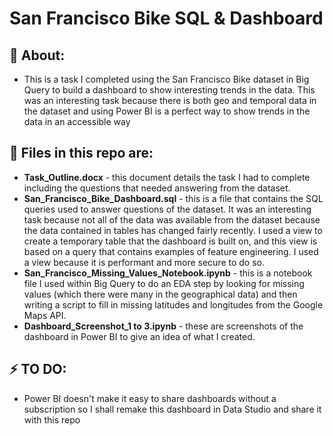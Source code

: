 # San Francisco Bike SQL & Dashboard 

## 💬 About:
- This is a task I completed using the San Francisco Bike dataset in Big Query to build a dashboard to show interesting trends in the data. This was an interesting task because there is both geo and temporal data in the dataset and using Power BI is a perfect way to show trends in the data in an accessible way

## 💾 Files in this repo are:
- **Task_Outline.docx** - this document details the task I had to complete including the questions that needed answering from the dataset.
- **San_Francisco_Bike_Dashboard.sql** - this is a file that contains the SQL queries used to answer questions of the dataset. It was an interesting task because not all of the data was available from the dataset because the data contained in tables has changed fairly recently. I used a view to create a temporary table that the dashboard is built on, and this view is based on a query that contains examples of feature engineering. I used a view because it is performant and more secure to do so.
- **San_Francisco_Missing_Values_Notebook.ipynb** - this is a notebook file I used within Big Query to do an EDA step by looking for missing values (which there were many in the geographical data) and then writing a script to fill in missing latitudes and longitudes from the Google Maps API.
- **Dashboard_Screenshot_1 to 3.ipynb** - these are screenshots of the dashboard in Power BI to give an idea of what I created.

## ⚡ TO DO:
- Power BI doesn't make it easy to share dashboards without a subscription so I shall remake this dashboard in Data Studio and share it with this repo
